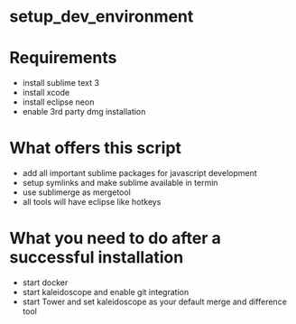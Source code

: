 # setup_dev_environment

# Requirements
- install sublime text 3
- install xcode
- install eclipse neon
- enable 3rd party dmg installation

# What offers this script
- add all important sublime packages for javascript development
- setup symlinks and make sublime available in termin
- use sublimerge as mergetool
- all tools will have eclipse like hotkeys

# What you need to do after a successful installation
- start docker
- start kaleidoscope and enable git integration
- start Tower and set kaleidoscope as your default merge and difference tool